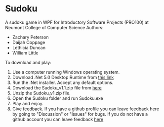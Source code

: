 # Sudoku
A sudoku game in WPF for Introductory Software Projects (PRO100) at Neumont College of Computer Science
Authors:
* Zachary Peterson
* Daijah Coppage
* Lethicia Duncan
* William Little

To download and play:
1. Use a computer running Windows operating system.
2. Download .Net 5.0 Desktop Runtime from [this link](https://dotnet.microsoft.com/download/dotnet/thank-you/runtime-desktop-5.0.12-windows-x64-installer)
3. Run the .Net installer. Accept any default options.
4. Download the Sudoku_v1.1.zip file from [here](https://neumont-my.sharepoint.com/:u:/g/personal/wlittle_student_neumont_edu/Ee7AGNOgWgJKtus3r1yCTYsBY5jYCiEDPYiiPEKbj46P-w?e=2had0S)
5. Unzip the Sudoku_v1.zip file.
6. Open the Sudoku folder and run Sudoku.exe
7. Play and enjoy.
8. Give feedback. If you have a github profile you can leave feedback here by going to "Discussion" or "Issues" for bugs. If you do not have a github account you can leave feedback [here](https://docs.google.com/document/d/1XvGcY1mrMQw6zBR03wzjw1vZXoXMbrpvDMcu5PgYVJg/edit?usp=sharing)
